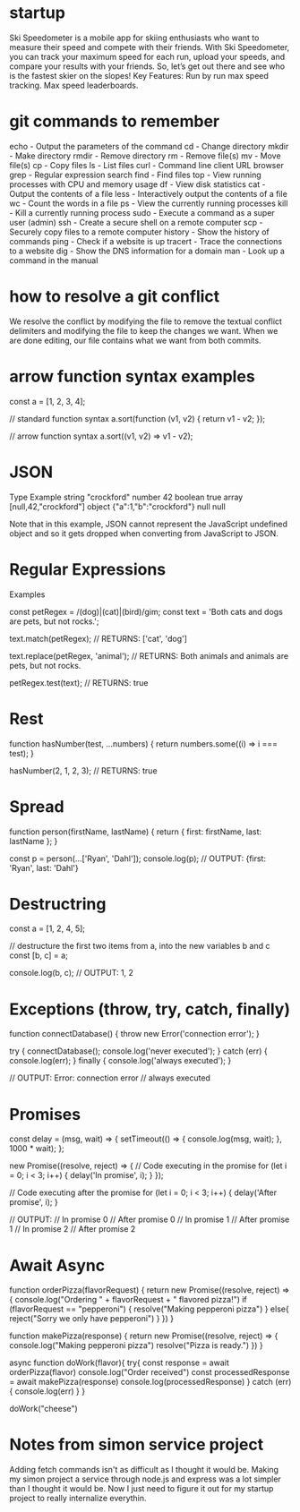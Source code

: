 # startup
Ski Speedometer is a mobile app for skiing enthusiasts who want to measure their speed and compete with their friends. With Ski Speedometer, you can track your maximum speed for each run, upload your speeds, and compare your results with your friends. So, let’s get out there and see who is the fastest skier on the slopes!
Key Features: Run by run max speed tracking. Max speed leaderboards.

# git commands to remember
echo - Output the parameters of the command
cd - Change directory
mkdir - Make directory
rmdir - Remove directory
rm - Remove file(s)
mv - Move file(s)
cp - Copy files
ls - List files
curl - Command line client URL browser
grep - Regular expression search
find - Find files
top - View running processes with CPU and memory usage
df - View disk statistics
cat - Output the contents of a file
less - Interactively output the contents of a file
wc - Count the words in a file
ps - View the currently running processes
kill - Kill a currently running process
sudo - Execute a command as a super user (admin)
ssh - Create a secure shell on a remote computer
scp - Securely copy files to a remote computer
history - Show the history of commands
ping - Check if a website is up
tracert - Trace the connections to a website
dig - Show the DNS information for a domain
man - Look up a command in the manual

# how to resolve a git conflict
We resolve the conflict by modifying the file to remove the textual conflict delimiters and modifying the file to keep the changes we want. When we are done editing, our file contains what we want from both commits.

# arrow function syntax examples
const a = [1, 2, 3, 4];

// standard function syntax
a.sort(function (v1, v2) {
  return v1 - v2;
});

// arrow function syntax
a.sort((v1, v2) => v1 - v2);

# JSON
Type	Example
string	"crockford"
number	42
boolean	true
array	[null,42,"crockford"]
object	{"a":1,"b":"crockford"}
null	null

Note that in this example, JSON cannot represent the JavaScript undefined object and so it gets dropped when converting from JavaScript to JSON.

# Regular Expressions
Examples

const petRegex = /(dog)|(cat)|(bird)/gim;
const text = 'Both cats and dogs are pets, but not rocks.';

text.match(petRegex);
// RETURNS: ['cat', 'dog']

text.replace(petRegex, 'animal');
// RETURNS: Both animals and animals are pets, but not rocks.

petRegex.test(text);
// RETURNS: true

# Rest

function hasNumber(test, ...numbers) {
  return numbers.some((i) => i === test);
}

hasNumber(2, 1, 2, 3);
// RETURNS: true

# Spread

function person(firstName, lastName) {
  return { first: firstName, last: lastName };
}

const p = person(...['Ryan', 'Dahl']);
console.log(p);
// OUTPUT: {first: 'Ryan', last: 'Dahl'}

# Destructring

const a = [1, 2, 4, 5];

// destructure the first two items from a, into the new variables b and c
const [b, c] = a;

console.log(b, c);
// OUTPUT: 1, 2

# Exceptions (throw, try, catch, finally)

function connectDatabase() {
  throw new Error('connection error');
}

try {
  connectDatabase();
  console.log('never executed');
} catch (err) {
  console.log(err);
} finally {
  console.log('always executed');
}

// OUTPUT: Error: connection error
//         always executed

# Promises

const delay = (msg, wait) => {
  setTimeout(() => {
    console.log(msg, wait);
  }, 1000 * wait);
};

new Promise((resolve, reject) => {
  // Code executing in the promise
  for (let i = 0; i < 3; i++) {
    delay('In promise', i);
  }
});

// Code executing after the promise
for (let i = 0; i < 3; i++) {
  delay('After promise', i);
}

// OUTPUT:
//   In promise 0
//   After promise 0
//   In promise 1
//   After promise 1
//   In promise 2
//   After promise 2

# Await Async

function orderPizza(flavorRequest) {
  return new Promise((resolve, reject) => {
    console.log("Ordering " + flavorRequest + " flavored pizza!")
    if (flavorRequest == "pepperoni") {
      resolve("Making pepperoni pizza")
    }
    else{
      reject("Sorry we only have pepperoni")
    }
  })
}

function makePizza(response) {
  return new Promise((resolve, reject) => {
    console.log("Making pepperoni pizza")
    resolve("Pizza is ready.")
  })
}

async function doWork(flavor){
  try{
    const response = await orderPizza(flavor)
    console.log("Order received")
    const processedResponse = await makePizza(response)
    console.log(processedResponse)
  }
  catch (err) {
    console.log(err)
  }
}

doWork("cheese")

# Notes from simon service project

Adding fetch commands isn't as difficult as I thought it would be. Making my simon project a service through node.js and express was a lot simpler than I thought it would be. Now I just need to figure it out for my startup project to really internalize everythin.
